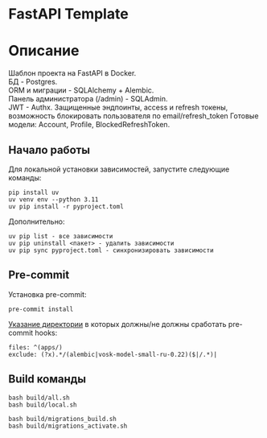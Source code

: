 # FastAPI Template

# Описание
Шаблон проекта на FastAPI в Docker.  
БД - Postgres.  
ORM и миграции - SQLAlchemy + Alembic.  
Панель администратора (/admin) - SQLAdmin.  
JWT - Authx. Защищенные эндпоинты, access и refresh токены, возможность блокировать пользователя по email/refresh_token
Готовые модели: Account, Profile, BlockedRefreshToken.

## Начало работы
Для локальной установки зависимостей, запустите следующие команды:
```
pip install uv
uv venv env --python 3.11
uv pip install -r pyproject.toml
```
Дополнительно:
```
uv pip list - все зависимости
uv pip uninstall <пакет> - удалить зависимости
uv pip sync pyproject.toml - синхронизировать зависимости
```

## Pre-commit
Установка pre-commit:
```
pre-commit install
```
[Указание директории](.pre-commit-config.yaml) в которых должны/не должны сработать pre-commit hooks:  
```
files: ^(apps/)
exclude: (?x).*/(alembic|vosk-model-small-ru-0.22)($|/.*)|
```

## Build команды
```
bash build/all.sh
bash build/local.sh

bash build/migrations_build.sh
bash build/migrations_activate.sh
```
